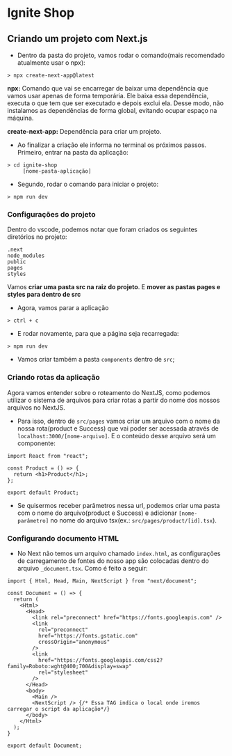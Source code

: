 # Ignite Shop

## Criando um projeto com Next.js

- Dentro da pasta do projeto, vamos rodar o comando(mais recomendado atualmente usar o npx):

```
> npx create-next-app@latest
```

**npx:** Comando que vai se encarregar de baixar uma dependência que vamos usar apenas de forma temporária. Ele baixa essa dependência, executa o que tem que ser executado e depois exclui ela. Desse modo, não instalamos as dependências de forma global, evitando ocupar espaço na máquina. 

**create-next-app:** Dependência para criar um projeto.

- Ao finalizar a criação ele informa no terminal os próximos passos.
Primeiro, entrar na pasta da aplicação:

```
> cd ignite-shop
     [nome-pasta-aplicação]
```

- Segundo, rodar o comando para iniciar o projeto:

```
> npm run dev
```

### Configurações do projeto

Dentro do vscode, podemos notar que foram criados os seguintes diretórios no projeto:

```
.next
node_modules
public
pages
styles
```

Vamos **criar uma pasta src na raiz do projeto**.
E **mover as pastas pages e styles para dentro de src**

- Agora, vamos parar a aplicação

```
> ctrl + c
```

- E rodar novamente, para que a página seja recarregada:

```
> npm run dev
```

- Vamos criar também a pasta `components` dentro de `src`;

### Criando rotas da aplicação

Agora vamos entender sobre o roteamento do NextJS, como podemos utilizar o sistema de arquivos para criar rotas a partir do nome dos nossos arquivos no NextJS.

- Para isso, dentro de `src/pages` vamos criar um arquivo com o nome da nossa rota(product e Success) que vai poder ser acessada através de `localhost:3000/[nome-arquivo]`. E o conteúdo desse arquivo será um componente:

``` TSX
import React from "react";

const Product = () => {
  return <h1>Product</h1>;
};

export default Product;
```

- Se quisermos receber parâmetros nessa url, podemos criar uma pasta com o nome do arquivo(product e Success) e adicionar `[nome-parâmetro]` no nome do arquivo tsx(ex.: `src/pages/product/[id].tsx`).

### Configurando documento HTML

- No Next não temos um arquivo chamado `index.html`, as configurações de carregamento de fontes do nosso app são colocadas dentro do arquivo `_document.tsx`. Como é feito a seguir:

``` TSX
import { Html, Head, Main, NextScript } from "next/document";

const Document = () => {
  return (
    <Html>
      <Head>
        <link rel="preconnect" href="https://fonts.googleapis.com" />
        <link
          rel="preconnect"
          href="https://fonts.gstatic.com"
          crossOrigin="anonymous"
        />
        <link
          href="https://fonts.googleapis.com/css2?family=Roboto:wght@400;700&display=swap"
          rel="stylesheet"
        />
      </Head>
      <body>
        <Main />
        <NextScript /> {/* Essa TAG indica o local onde iremos carregar o script da aplicação*/}
      </body>
    </Html>
  );
}

export default Document;
```
